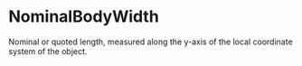 NominalBodyWidth
================

Nominal or quoted length, measured along the y-axis of the local coordinate system of the object.
